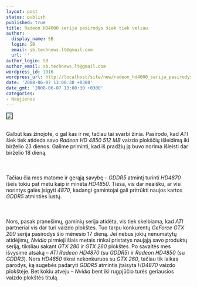 ```yaml
---
layout: post
status: publish
published: true
title: Radeon HD4000 serija pasirodys šiek tiek vėliau
author:
  display_name: SB
  login: SB
  email: sb.technews.lt@gmail.com
  url: ''
author_login: SB
author_email: sb.technews.lt@gmail.com
wordpress_id: 1916
wordpress_url: http://localhost/site/new/radeon_hd4000_serija_pasirodys_siek_tiek_veliau/
date: '2008-06-07 13:00:30 +0300'
date_gmt: '2008-06-07 13:00:30 +0300'
categories:
- Naujienos
---
```

<div class="imgright"><img src="http://img48.imageshack.us/img48/204/atilogo2vn8.jpg" border="1"></div>
<p><br>Galbūt kas žinojote, o gal kas ir ne, tačiau tai svarbi žinia. Pasirodo, kad <i>ATI</i> šiek tiek atideda savo <i>Radeon HD 4850 512 MB</i> vaizdo plokščių išleidimą iki birželio 23 dienos. Galime priminti, kad iš pradžių ją buvo norima išleisti dar birželio 18 dieną.<br />
<br><br />
<br>Tačiau čia mes matome ir gerąją savybę – <i>GDDR5</i> atmintį turinti <i>HD4870</i> išeis tokiu pat metu kaip ir minėta <i>HD4850</i>. Tiesa, vis dar neaišku, ar visi norintys galės įsigyti <i>4870</i>, kadangi gamintojai gali pritrūkti naujos kartos <i>GDDR5</i> atminties lustų.<br />
<br><br />
<br>Nors, pasak pranešimų, gaminių serija atidėta, vis tiek skelbiama, kad <i>ATI</i> partneriai vis dar turi vaizdo plokštes. Tuo tarpu konkurentų <i>GeForce GTX 200</i> serija pasirodys šio mėnesio 17 dieną. Jei nebus jokių nenumatytų atidėjimų, <i>Nvidia</i> pirmieji šiais metais rinkai pristatys naująją savo produktų seriją, tiksliau sakant <i>GTX 280</i> ir <i>GTX 260</i> plokštes. Po savaitės mes išvysime atsaką – <i>ATI Radeon HD4870</i> (su <i>GDDR5</i>) ir <i>Radeon HD4850</i> (su <i>GDDR3</i>). Nors <i>HD4850</i> tikrai nekonkuruos su <i>GTX 260</i>, tačiau tik laikas parodys, ką sugebės padaryti <i>GDDR5</i> atmintis įtaisyta <i>HD4870</i> vaizdo plokštėje. Bet kokiu atveju – <i>Nvidia</i> bent iki rugpjūčio turės geriausios vaizdo plokštės titulą.<br />
<br><br />
<br><br />
<br><br />
<br></p>
